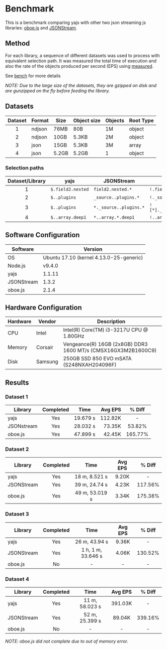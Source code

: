 # Benchmark

This is a benchmark comparing yajs with other two json streaming js libraries: [oboe.js](https://github.com/jimhigson/oboe.js) and [JSONStream](https://github.com/dominictarr/JSONStream).

## Method

For each library, a sequence of different datasets was used to process with equivalent selection path. It was measured the total time of execution and also the rate of the objects produced per second (EPS) using [measured](https://github.com/felixge/node-measured).

See [bench](src/bench) for more details

*NOTE: Due to the large size of the datasets, they are gzipped on disk and are gunzipped on the fly before feeding the library.*

## Datasets

Dataset | Format | Size  | Object size | Objects | Root Type
:------:|--------|-------|-------------|---------|----------
1       | ndjson | 76MB  | 80B         | 1M      | object
2       | ndjson | 10GB  | 5.3KB       | 2M      | object
3       | json   | 15GB  | 5.3KB       | 3M      | array
4       | json   | 5.2GB | 5.2GB       | 1       | object

### Selection paths

Dataset/Library   | yajs              | JSONStream             | oboe.js
:----------------:|-------------------|------------------------|----------------------------
1                 | `$.field2.nested` | `field2.nested.*`      | `!.field2.nested[*]`
2                 | `$..plugins`      | `_source..plugins.*`   | `!._source..plugins[*]`
3                 | `$..plugins`      | `*._source..plugins.*` | `![*]._source..plugins[*]`
4                 | `$..array.deep1`  | `*..array.*.deep1`     | `!..array[*].deep1`

## Software Configuration

Software    | Version
------------|-----------------------------------------
OS          | Ubuntu 17.10 (kernel 4.13.0-25-generic)
Node.js     | v9.4.0
yajs        | 1.1.11
JSONStream  | 1.3.2
oboe.js     | 2.1.4

## Hardware Configuration

Hardware | Vendor  | Description
---------|---------|-------------------------------------------------
CPU      | Intel   | Intel(R) Core(TM) i3-3217U CPU @ 1.80GHz
Memory   | Corsair | Vengeance(R) 16GB (2x8GB) DDR3 1600 MT/s (CMSX16GX3M2B1600C9)
Disk     | Samsung | 250GB SSD 850 EVO mSATA (S248NXAH204096F)

## Results

### Dataset 1

Library    | Completed |   Time   | Avg EPS | % Diff
-----------|:---------:|:--------:|--------:|:-------:
yajs       | Yes       | 19.679 s | 112.82K | -
JSONstream | Yes       | 28.032 s | 73.35K  | 53.82%
oboe.js    | Yes       | 47.899 s | 42.45K  | 165.77%

### Dataset 2

  Library  | Completed |      Time      | Avg EPS | % Diff
-----------|:---------:|:--------------:|:-------:|:-------:
yajs       | Yes       | 18 m, 8.521 s  | 9.20K   | -
JSONStream | Yes       | 39 m, 24.74 s  | 4.23K   | 117.56%
oboe.js    | Yes       | 49 m, 53.019 s | 3.34K   | 175.38%

### Dataset 3

  Library  | Completed |        Time        | Avg EPS | % Diff
-----------|:---------:|:------------------:|:-------:|:-------:
yajs       | Yes       | 26 m, 43.94 s      | 9.36K   | -
JSONStream | Yes       | 1 h, 1 m, 33.646 s | 4.06K   | 130.52%
oboe.js    | No        | -                  | -       | -

### Dataset 4

  Library  | Completed |      Time      | Avg EPS | % Diff
-----------|:---------:|:--------------:|:-------:|:-------:
yajs       | Yes       | 11 m, 58.023 s | 391.03K | -
JSONStream | Yes       | 52 m, 25.399 s | 89.04K  | 339.16%
oboe.js    | No        | -              | -       | -

*NOTE: oboe.js did not complete due to out of memory error.*